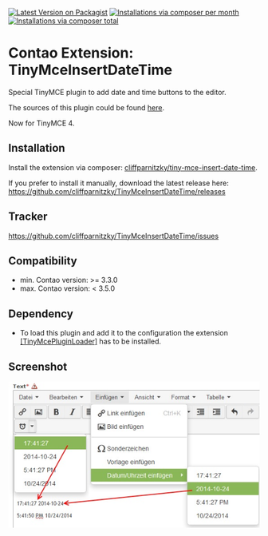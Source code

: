 [![Latest Version on Packagist](http://img.shields.io/packagist/v/cliffparnitzky/tiny-mce-insert-date-time.svg?style=flat)](https://packagist.org/packages/cliffparnitzky/tiny-mce-insert-date-time)
[![Installations via composer per month](http://img.shields.io/packagist/dm/cliffparnitzky/tiny-mce-insert-date-time.svg?style=flat)](https://packagist.org/packages/cliffparnitzky/tiny-mce-insert-date-time)
[![Installations via composer total](http://img.shields.io/packagist/dt/cliffparnitzky/tiny-mce-insert-date-time.svg?style=flat)](https://packagist.org/packages/cliffparnitzky/tiny-mce-insert-date-time)

Contao Extension: TinyMceInsertDateTime
=======================================

Special TinyMCE plugin to add date and time buttons to the editor.

The sources of this plugin could be found [here](http://www.tinymce.com/wiki.php/Plugin:insertdatetime).

Now for TinyMCE 4.


Installation
------------

Install the extension via composer: [cliffparnitzky/tiny-mce-insert-date-time](https://packagist.org/packages/cliffparnitzky/tiny-mce-insert-date-time).

If you prefer to install it manually, download the latest release here: https://github.com/cliffparnitzky/TinyMceInsertDateTime/releases


Tracker
-------

https://github.com/cliffparnitzky/TinyMceInsertDateTime/issues


Compatibility
-------------

- min. Contao version: >= 3.3.0
- max. Contao version: <  3.5.0


Dependency
----------

- To load this plugin and add it to the configuration the extension [[TinyMcePluginLoader]](https://github.com/cliffparnitzky/TinyMcePluginLoader) has to be installed.


Screenshot
----------

![Screenshot](screenshot.jpg)